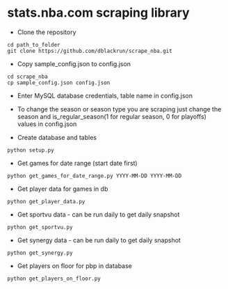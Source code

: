 # stats.nba.com scraping library

* Clone the repository

```
cd path_to_folder
git clone https://github.com/dblackrun/scrape_nba.git
```

* Copy sample_config.json to config.json

```
cd scrape_nba
cp sample_config.json config.json
```

* Enter MySQL database credentials, table name in config.json
* To change the season or season type you are scraping just change the season and is_regular_season(1 for regular season, 0 for playoffs) values in config.json

* Create database and tables
```
python setup.py
```

* Get games for date range (start date first)
```
python get_games_for_date_range.py YYYY-MM-DD YYYY-MM-DD
```

* Get player data for games in db
```
python get_player_data.py
```

* Get sportvu data - can be run daily to get daily snapshot
```
python get_sportvu.py
```

* Get synergy data - can be run daily to get daily snapshot
```
python get_synergy.py
```

* Get players on floor for pbp in database
```
python get_players_on_floor.py
```
